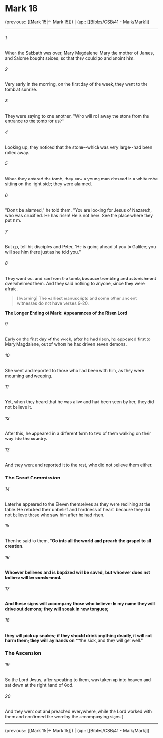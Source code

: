 # Mark 16

(previous:: [[Mark 15|← Mark 15]]) | (up:: [[Bibles/CSB/41 - Mark/Mark]])

***


###### 1 
When the Sabbath was over, Mary Magdalene, Mary the mother of James, and Salome bought spices, so that they could go and anoint him. 

###### 2 
Very early in the morning, on the first day of the week, they went to the tomb at sunrise. 

###### 3 
They were saying to one another, "Who will roll away the stone from the entrance to the tomb for us?" 

###### 4 
Looking up, they noticed that the stone--which was very large--had been rolled away. 

###### 5 
When they entered the tomb, they saw a young man dressed in a white robe sitting on the right side; they were alarmed. 

###### 6 
"Don't be alarmed," he told them. "You are looking for Jesus of Nazareth, who was crucified. He has risen! He is not here. See the place where they put him. 

###### 7 
But go, tell his disciples and Peter, 'He is going ahead of you to Galilee; you will see him there just as he told you.'" 

###### 8 
They went out and ran from the tomb, because trembling and astonishment overwhelmed them. And they said nothing to anyone, since they were afraid.

> [!warning] The earliest manuscripts and some other ancient witnesses do not have verses 9–20.


**The Longer Ending of Mark: Appearances of the Risen Lord**
###### 9 
Early on the first day of the week, after he had risen, he appeared first to Mary Magdalene, out of whom he had driven seven demons. 

###### 10 
She went and reported to those who had been with him, as they were mourning and weeping. 

###### 11 
Yet, when they heard that he was alive and had been seen by her, they did not believe it. 

###### 12 
After this, he appeared in a different form to two of them walking on their way into the country. 

###### 13 
And they went and reported it to the rest, who did not believe them either.

### The Great Commission 

###### 14 
Later he appeared to the Eleven themselves as they were reclining at the table. He rebuked their unbelief and hardness of heart, because they did not believe those who saw him after he had risen. 

###### 15 
Then he said to them, **"Go into all the world** **and preach the gospel to all creation.** 

###### 16 
**Whoever believes** **and is baptized will be saved,** **but whoever does not believe will be condemned.** 

###### 17 
**And these signs will accompany those who believe: In my name they will drive out demons; they will speak in new tongues;** 

###### 18 
**they will pick up snakes;** **if they should drink anything deadly, it will not harm** **them; they will lay hands on** **the sick, and they will get well."

### The Ascension
###### 19 
So the Lord Jesus, after speaking to them, was taken up into heaven and sat down at the right hand of God. 

###### 20 
And they went out and preached everywhere, while the Lord worked with them and confirmed the word by the accompanying signs.]

***

(previous:: [[Mark 15|← Mark 15]]) | (up:: [[Bibles/CSB/41 - Mark/Mark]])
